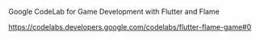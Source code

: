 Google CodeLab for Game Development with Flutter and Flame

https://codelabs.developers.google.com/codelabs/flutter-flame-game#0